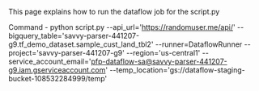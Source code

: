This page explains how to run the dataflow job for the script.py

Command - 
python script.py   --api_url='https://randomuser.me/api/'   --bigquery_table='savvy-parser-441207-g9.tf_demo_dataset.sample_cust_land_tbl2'   --runner=DataflowRunner   --project='savvy-parser-441207-g9'   --region='us-central1'   --service_account_email='pfp-dataflow-sa@savvy-parser-441207-g9.iam.gserviceaccount.com'   --temp_location='gs://dataflow-staging-bucket-108532284999/temp'
